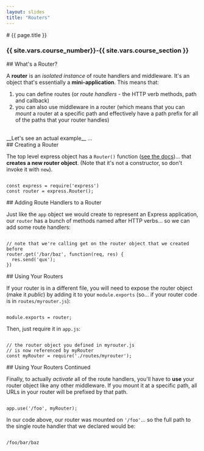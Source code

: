 ```yaml
---
layout: slides
title: "Routers"
---
```

<section markdown="block" class="intro-slide">
# {{ page.title }}

### {{ site.vars.course_number}}-{{ site.vars.course_section }}

<p><small></small></p>
</section>

<section markdown="block">
## What's a Router?


A __router__ is an _isolated instance_ of route handlers and middleware. It's an object that's essentially a __mini-application__. This means that:

1. you can define routes (or  _route handlers_ - the HTTP verb methods, path and callback)
2. you can also use middleware in a router (which means that you can _mount_ a router at a specific path and effectively have a path prefix for all of the paths that your router handles)

<br>
__Let's see an actual example__ ...

</section>

<section markdown="block">
## Creating a Router

The top level express object has a <code>Router()</code> function ([see the docs](http://expressjs.com/4x/api.html#router))... that __creates a new router object__. (Note that it's not a constructor, so don't invoke it with <code>new</code>).

<pre><code data-trim contenteditable>
const express = require('express')
const router = express.Router();
</code></pre>
</section>

<section markdown="block">
## Adding Route Handlers to a Router

Just like the <code>app</code> object we would create to represent an Express application, our <code>router</code> has a bunch of methods named after HTTP verbs... so we can add some route handlers:

<pre><code data-trim contenteditable>
// note that we're calling get on the router object that we created before
router.get('/bar/baz', function(req, res) {
  res.send('qux');
})
</code></pre>

</section>

<section markdown="block">
## Using Your Routers

If your router is in a different file, you will need to expose the router object (make it _public_) by adding it to your <code>module.exports</code> (so... if your router code is in <code>routes/myrouter.js</code>):

<pre><code data-trim contenteditable>
module.exports = router;
</code></pre>

Then, just require it in <code>app.js</code>:

<pre><code data-trim contenteditable>
// the router object you defined in myrouter.js
// is now referenced by myRouter
const myRouter = require('./routes/myrouter');
</code></pre>
</section>

<section markdown="block">
## Using Your Routers Continued

Finally, to actually _activate_ all of the route handlers, you'll have to __use__ your router object like any other middleware. If you mount it at a specific path, all URLs in your router will be prefixed by that path.

<pre><code data-trim contenteditable>
app.use('/foo', myRouter);
</code></pre>

In our code above, our router was mounted on <code>'/foo'</code>... so the full path to the single route handler that we declared would be:

<pre><code data-trim contenteditable>
/foo/bar/baz
</code></pre>

</section>

